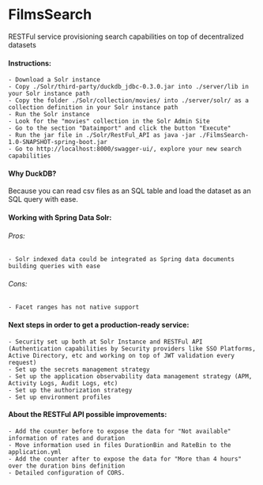 # FilmsSearch
RESTFul service provisioning search capabilities on top of decentralized datasets

#### Instructions:
    - Download a Solr instance 
    - Copy ./Solr/third-party/duckdb_jdbc-0.3.0.jar into ./server/lib in your Solr instance path
    - Copy the folder ./Solr/collection/movies/ into ./server/solr/ as a collection definition in your Solr instance path
    - Run the Solr instance
    - Look for the "movies" collection in the Solr Admin Site
    - Go to the section "Dataimport" and click the button "Execute"
    - Run the jar file in ./Solr/RestFul_API as java -jar ./FilmsSearch-1.0-SNAPSHOT-spring-boot.jar
    - Go to http://localhost:8000/swagger-ui/, explore your new search capabilities

#### Why DuckDB?
Because you can read csv files as an SQL table and load the dataset as an SQL query with ease.

#### Working with Spring Data Solr:
###### Pros:
    - Solr indexed data could be integrated as Spring data documents building queries with ease
###### Cons:
    - Facet ranges has not native support

#### Next steps in order to get a production-ready service:
    - Security set up both at Solr Instance and RESTFul API (Authentication capabilities by Security providers like SSO Platforms, Active Directory, etc and working on top of JWT validation every request)
    - Set up the secrets management strategy
    - Set up the application observability data management strategy (APM, Activity Logs, Audit Logs, etc)
    - Set up the authorization strategy
    - Set up environment profiles

#### About the RESTFul API possible improvements:
    - Add the counter before to expose the data for "Not available" information of rates and duration
    - Move information used in files DurationBin and RateBin to the application.yml
    - Add the counter after to expose the data for "More than 4 hours" over the duration bins definition
    - Detailed configuration of CORS.